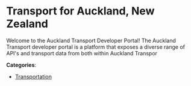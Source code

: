 # Transport for Auckland, New Zealand


Welcome to the Auckland Transport Developer Portal! The Auckland Transport developer portal is a platform that exposes a diverse range of API's and transport data from both within Auckland Transpor



**Categories**:
- [Transportation](https://github.com/apis-list/apis-list#transportation)




